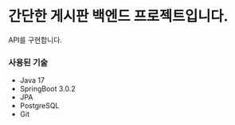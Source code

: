 간단한 게시판 백엔드 프로젝트입니다.
======

API를 구현합니다.

### 사용된 기술
* Java 17
* SpringBoot 3.0.2
* JPA
* PostgreSQL
* Git
